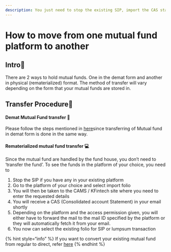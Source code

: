 ```yaml
---
description: You just need to stop the existing SIP, import the CAS statement to the new platform and restart the SIP there under the same folio number
---
```


# How to move from one mutual fund platform to another

## Intro👋

There are 2 ways to hold mutual funds. One in the demat form and another in physical (rematerialized) format. The method of transfer will vary depending on the form that your mutual funds are stored in.

## Transfer Procedure📇

#### Demat Mutual Fund transfer 🚧

Please follow the steps mentioned in [here](how-to-transfer-shares-from-one-demat-account-to-another.md)since transferring of Mutual fund in demat form is done in the same way.

#### Rematerialized mutual fund transfer 💻 <a id="Rematerialized-mutual-fund-transfer"></a>

Since the mutual fund are handled by the fund house, you don’t need to ‘transfer the fund’. To see the funds in the platform of your choice, you need to

1.  Stop the SIP if you have any in your existing platform
2.  Go to the platform of your choice and select import folio
3.  You will then be taken to the CAMS / KFintech site where you need to enter the requested details
4.  You will receive a CAS (Consolidated account Statement) in your email shortly
5.  Depending on the platform and the access permission given, you will either have to forward the mail to the mail ID specified by the platform or they will automatically fetch it from your email.
6.  You now can select the existing folio for SIP or lumpsum transaction

{% hint style=“info” %}
If you want to convert your existing mutual fund from regular to direct, refer [here](how-to-switch-the-mutual-fund-from-regular-to-direct-plan.md)
{% endhint %}
